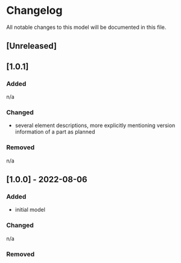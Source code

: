 # Changelog
All notable changes to this model will be documented in this file.

## [Unreleased]

## [1.0.1]
### Added
n/a

### Changed
- several element descriptions, more explicitly mentioning version information of a part as planned

### Removed
n/a

## [1.0.0] - 2022-08-06
### Added
- initial model

### Changed
n/a

### Removed

